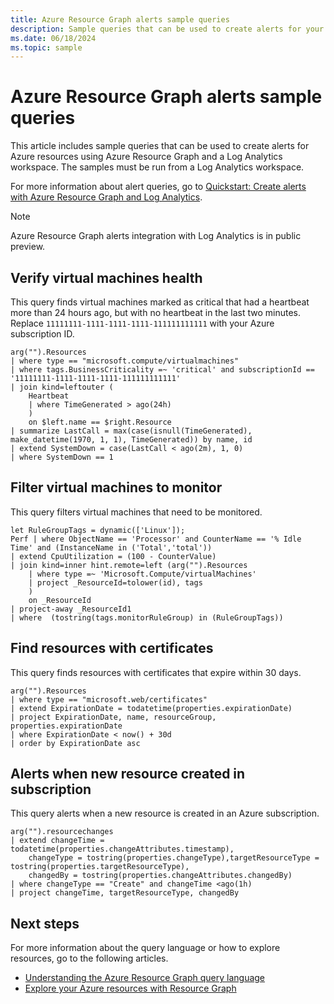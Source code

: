```yaml
---
title: Azure Resource Graph alerts sample queries
description: Sample queries that can be used to create alerts for your Azure resources using an Azure Resource Graph query and a Log Analytics workspace.
ms.date: 06/18/2024
ms.topic: sample
---
```


# Azure Resource Graph alerts sample queries

This article includes sample queries that can be used to create alerts for Azure resources using Azure Resource Graph and a Log Analytics workspace. The samples must be run from a Log Analytics workspace.

For more information about alert queries, go to [Quickstart: Create alerts with Azure Resource Graph and Log Analytics](../alerts-query-quickstart.md).

> [!NOTE]
> Azure Resource Graph alerts integration with Log Analytics is in public preview.

## Verify virtual machines health

This query finds virtual machines marked as critical that had a heartbeat more than 24 hours ago, but with no heartbeat in the last two minutes. Replace `11111111-1111-1111-1111-111111111111` with your Azure subscription ID.

```kusto
arg("").Resources
| where type == "microsoft.compute/virtualmachines"
| where tags.BusinessCriticality =~ 'critical' and subscriptionId == '11111111-1111-1111-1111-111111111111'
| join kind=leftouter (
    Heartbeat
    | where TimeGenerated > ago(24h)
    )
    on $left.name == $right.Resource
| summarize LastCall = max(case(isnull(TimeGenerated), make_datetime(1970, 1, 1), TimeGenerated)) by name, id
| extend SystemDown = case(LastCall < ago(2m), 1, 0)
| where SystemDown == 1
```

## Filter virtual machines to monitor

This query filters virtual machines that need to be monitored.

```kusto
let RuleGroupTags = dynamic(['Linux']);
Perf | where ObjectName == 'Processor' and CounterName == '% Idle Time' and (InstanceName in ('Total','total'))
| extend CpuUtilization = (100 - CounterValue)   
| join kind=inner hint.remote=left (arg("").Resources
    | where type =~ 'Microsoft.Compute/virtualMachines'
    | project _ResourceId=tolower(id), tags
    )
    on _ResourceId
| project-away _ResourceId1
| where  (tostring(tags.monitorRuleGroup) in (RuleGroupTags))
```

## Find resources with certificates

This query finds resources with certificates that expire within 30 days.

```kusto
arg("").Resources
| where type == "microsoft.web/certificates"
| extend ExpirationDate = todatetime(properties.expirationDate)
| project ExpirationDate, name, resourceGroup, properties.expirationDate
| where ExpirationDate < now() + 30d
| order by ExpirationDate asc
```

## Alerts when new resource created in subscription

This query alerts when a new resource is created in an Azure subscription.

```kusto
arg("").resourcechanges
| extend changeTime = todatetime(properties.changeAttributes.timestamp),
    changeType = tostring(properties.changeType),targetResourceType = tostring(properties.targetResourceType),
    changedBy = tostring(properties.changeAttributes.changedBy)
| where changeType == "Create" and changeTime <ago(1h)
| project changeTime, targetResourceType, changedBy
```

## Next steps

For more information about the query language or how to explore resources, go to the following articles.

- [Understanding the Azure Resource Graph query language](../concepts/query-language.md)
- [Explore your Azure resources with Resource Graph](../concepts/explore-resources.md)

